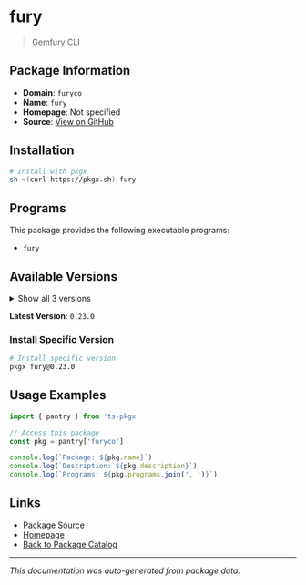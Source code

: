 # fury

> Gemfury CLI

## Package Information

- **Domain**: `furyco`
- **Name**: `fury`
- **Homepage**: Not specified
- **Source**: [View on GitHub](https://github.com/pkgxdev/pantry/tree/main/projects/fury.co/package.yml)

## Installation

```bash
# Install with pkgx
sh <(curl https://pkgx.sh) fury
```

## Programs

This package provides the following executable programs:

- `fury`

## Available Versions

<details>
<summary>Show all 3 versions</summary>

- `0.23.0`, `0.22.0`, `0.21.0`

</details>

**Latest Version**: `0.23.0`

### Install Specific Version

```bash
# Install specific version
pkgx fury@0.23.0
```

## Usage Examples

```typescript
import { pantry } from 'ts-pkgx'

// Access this package
const pkg = pantry['furyco']

console.log(`Package: ${pkg.name}`)
console.log(`Description: ${pkg.description}`)
console.log(`Programs: ${pkg.programs.join(', ')}`)
```

## Links

- [Package Source](https://github.com/pkgxdev/pantry/tree/main/projects/fury.co/package.yml)
- [Homepage](#)
- [Back to Package Catalog](../package-catalog.md)

---

*This documentation was auto-generated from package data.*
